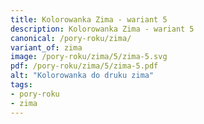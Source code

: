 ```yaml
---
title: Kolorowanka Zima - wariant 5
description: Kolorowanka Zima - wariant 5
canonical: /pory-roku/zima/
variant_of: zima
image: /pory-roku/zima/5/zima-5.svg
pdf: /pory-roku/zima/5/zima-5.pdf
alt: "Kolorowanka do druku zima"
tags:
- pory-roku
- zima
---
```

